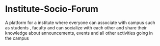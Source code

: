 # Institute-Socio-Forum
A platform for a institute where everyone can associate with campus such as students , faculty and can socialize with each other and share their knowledge about announcements, events and all other activities going in the  campus
